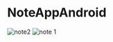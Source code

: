 # NoteAppAndroid
![note2](https://user-images.githubusercontent.com/43945836/110232618-fafa1b80-7f48-11eb-94b8-60b9373fa7a8.png)
![note 1](https://user-images.githubusercontent.com/43945836/110232621-fc2b4880-7f48-11eb-98d4-7bbac1c57614.png)
